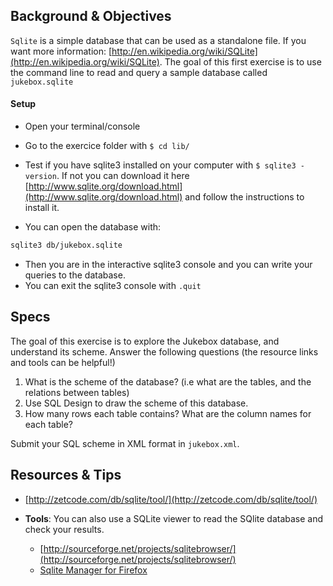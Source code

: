 ## Background & Objectives

`Sqlite` is a simple database that can be used as a standalone file. If you want more information: [http://en.wikipedia.org/wiki/SQLite](http://en.wikipedia.org/wiki/SQLite). The goal of this first exercise is to use the command line to read and query a sample database called `jukebox.sqlite`

#### Setup
* Open your terminal/console
* Go to the exercice folder with `$ cd lib/`
* Test if you have sqlite3 installed on your computer with `$ sqlite3 -version`. If not you can download it here [http://www.sqlite.org/download.html](http://www.sqlite.org/download.html) and follow the instructions to install it.
   
* You can open the database with:

```bash
sqlite3 db/jukebox.sqlite
```

* Then you are in the interactive sqlite3 console and you can write your queries to the database.
* You can exit the sqlite3 console with `.quit`
	
## Specs

The goal of this exercise is to explore the Jukebox database, and understand its scheme.
Answer the following questions (the resource links and tools can be helpful!)

1. What is the scheme of the database? (i.e what are the tables, and the relations between tables)
2. Use SQL Design to draw the scheme of this database.
3. How many rows each table contains? What are the column names for each table?

Submit your SQL scheme in XML format in `jukebox.xml`.

## Resources & Tips

- [http://zetcode.com/db/sqlite/tool/](http://zetcode.com/db/sqlite/tool/)

- **Tools**: You can also use a SQLite viewer to read the SQlite database and check your results.
  - [http://sourceforge.net/projects/sqlitebrowser/](http://sourceforge.net/projects/sqlitebrowser/)
  - [Sqlite Manager for Firefox](https://addons.mozilla.org/en-US/firefox/addon/sqlite-manager/)
	



